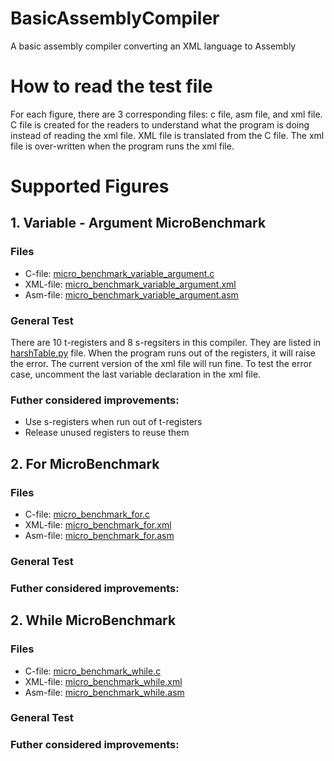 # BasicAssemblyCompiler
A basic assembly compiler converting an XML language to Assembly

# How to read the test file
For each figure, there are 3 corresponding files: c file, asm file, and xml file. C file is created for the readers to understand what the program is doing instead of reading the xml file. XML file is translated from the C file. The xml file is over-written when the program runs the xml file. 

# Supported Figures
## 1. Variable - Argument MicroBenchmark
### Files
* C-file: [micro_benchmark_variable_argument.c](testing/micro_benchmark_variable_argument.c)
* XML-file: [micro_benchmark_variable_argument.xml](testing/micro_benchmark_variable_argument.xml)
* Asm-file: [micro_benchmark_variable_argument.asm](testing/micro_benchmark_variable_argument.asm)

### General Test
There are 10 t-registers and 8 s-regsiters in this compiler. They are listed in [harshTable.py](hashTable.py) file. When the program runs out of the registers, it will raise the error. The current version of the xml file will run fine. To test the error case, uncomment the last variable declaration in the xml file.

### Futher considered improvements:
* Use s-registers when run out of t-registers
* Release unused registers to reuse them

## 2. For MicroBenchmark
### Files
* C-file: [micro_benchmark_for.c](testing/micro_benchmark_for.c)
* XML-file: [micro_benchmark_for.xml](testing/micro_benchmark_for.xml)
* Asm-file: [micro_benchmark_for.asm](testing/micro_benchmark_for.asm)

### General Test

### Futher considered improvements:

## 2. While MicroBenchmark
### Files
* C-file: [micro_benchmark_while.c](testing/micro_benchmark_while.c)
* XML-file: [micro_benchmark_while.xml](testing/micro_benchmark_while.xml)
* Asm-file: [micro_benchmark_while.asm](testing/micro_benchmark_while.asm)

### General Test

### Futher considered improvements:
